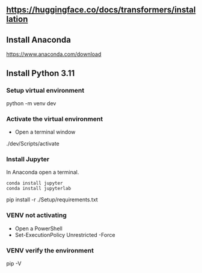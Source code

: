 
## https://huggingface.co/docs/transformers/installation

## Install Anaconda
https://www.anaconda.com/download

## Install Python 3.11



### Setup virtual environment
python -m venv dev

### Activate the virtual environment
* Open a terminal window

./dev/Scripts/activate

### Install Jupyter
In Anaconda open a terminal.

```
conda install jupyter
conda install jupyterlab
```

pip install -r ./Setup/requirements.txt


### VENV not activating
* Open a PowerShell
* Set-ExecutionPolicy Unrestricted -Force

### VENV verify the environment
pip -V

